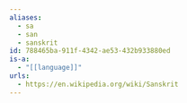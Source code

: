 ```yaml
---
aliases:
  - sa
  - san
  - sanskrit
id: 788465ba-911f-4342-ae53-432b933880ed
is-a:
  - "[[language]]"
urls:
  - https://en.wikipedia.org/wiki/Sanskrit
---
```

